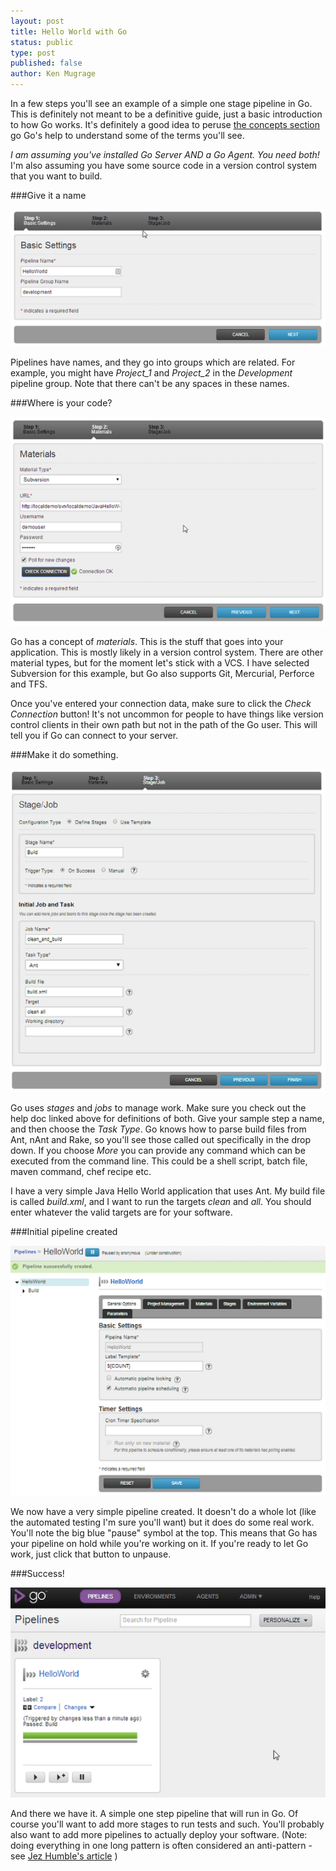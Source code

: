 ```yaml
---
layout: post
title: Hello World with Go
status: public
type: post
published: false
author: Ken Mugrage
---
```


In a few steps you'll see an example of a simple one stage pipeline in Go. This is definitely not meant to be a definitive guide, just a basic introduction to how Go works. It's definitely a good idea to peruse [the concepts section](http://www.thoughtworks.com/products/docs/go/current/help/concepts_in_go.html) go Go's help to understand some of the terms you'll see.

*I am assuming you've installed Go Server AND a Go Agent. You need both!* I'm also assuming you have some source code in a version control system that you want to build.

###Give it a name

![Name the Pipeline](/images/blog/hello-world-with-go/media_1394063203663.png)

Pipelines have names, and they go into groups which are related. For example, you might have *Project\_1* and *Project\_2* in the *Development* pipeline group. Note that there can't be any spaces in these names.

###Where is your code?

![](/images/blog/hello-world-with-go/media_1394063238598.png)

Go has a concept of *materials*. This is the stuff that goes into your application. This is mostly likely in a version control system. There are other material types, but for the moment let's stick with a VCS. I have selected Subversion for this example, but Go also supports Git, Mercurial, Perforce and TFS.

Once you've entered your connection data, make sure to click the *Check Connection* button! It's not uncommon for people to have things like version control clients in their own path but not in the path of the Go user. This will tell you if Go can connect to your server.

###Make it do something.

![](/images/blog/hello-world-with-go/media_1394063327989.png)

Go uses *stages* and *jobs* to manage work. Make sure you check out the help doc linked above for definitions of both. Give your sample step a name, and then choose the *Task Type*. Go knows how to parse build files from Ant, nAnt and Rake, so you'll see those called out specifically in the drop down. If you choose *More* you can provide any command which can be executed from the command line. This could be a shell script, batch file, maven command, chef recipe etc.


I have a very simple Java Hello World application that uses Ant. My build file is called *build.xml*, and I want to run the targets *clean* and *all*. You should enter whatever the valid targets are for your software. 

###Initial pipeline created

![](/images/blog/hello-world-with-go/media_1394063391538.png)

We now have a very simple pipeline created. It doesn't do a whole lot (like the automated testing I'm sure you'll want) but it does do some real work. You'll note the big blue "pause" symbol at the top. This means that Go has your pipeline on hold while you're working on it. If you're ready to let Go work, just click that button to unpause.

###Success!

![](/images/blog/hello-world-with-go/media_1394063534943.png)

And there we have it. A simple one step pipeline that will run in Go. Of course you'll want to add more stages to run tests and such. You'll probably also want to add more pipelines to actually deploy your software. (Note: doing everything in one long pattern is often considered an anti-pattern - see [Jez Humble's article](http://continuousdelivery.com/2010/09/deployment-pipeline-anti-patterns/) )
